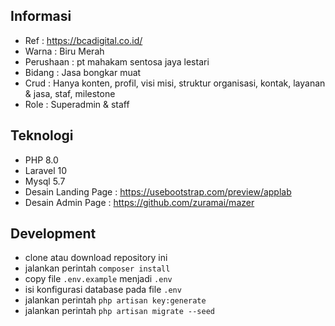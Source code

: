 ## Informasi
- Ref : https://bcadigital.co.id/
- Warna : Biru Merah
- Perushaan : pt mahakam sentosa jaya lestari
- Bidang : Jasa bongkar muat
- Crud : Hanya konten, profil, visi misi, struktur organisasi, kontak, layanan & jasa, staf, milestone
- Role : Superadmin & staff

## Teknologi
- PHP 8.0
- Laravel 10
- Mysql 5.7
- Desain Landing Page : https://usebootstrap.com/preview/applab
- Desain Admin Page : https://github.com/zuramai/mazer
## Development
- clone atau download repository ini
- jalankan perintah `composer install`
- copy file `.env.example` menjadi `.env`
- isi konfigurasi database pada file `.env`
- jalankan perintah `php artisan key:generate`
- jalankan perintah `php artisan migrate --seed`